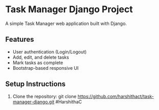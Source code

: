 # Task Manager Django Project

A simple Task Manager web application built with Django.

## Features

- User authentication (Login/Logout)
- Add, edit, and delete tasks
- Mark tasks as complete
- Bootstrap-based responsive UI

## Setup Instructions

1. Clone the repository:
git clone https://github.com/harshithact/task-manager-django.git
#HarshithaC
